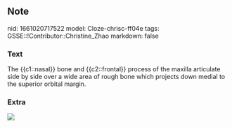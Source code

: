 ## Note
nid: 1661020717522
model: Cloze-chrisc-ff04e
tags: GSSE::!Contributor::Christine_Zhao
markdown: false

### Text
The {{c1::nasal}} bone and {{c2::frontal}} process of the maxilla articulate side by side over a wide area of rough bone which projects down medial to the superior orbital margin.

### Extra
<img src="paste-a2df1483276ec05782d6d6b3a5f7c7ace72b053d.jpg">
